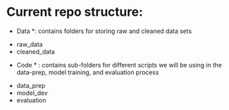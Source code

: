 # Current repo structure:
* Data *: contains folders for storing raw and cleaned data sets
- raw_data
- cleaned_data
* Code * : contains sub-folders for different scripts we will be using in the data-prep, model training, and evaluation process
- data_prep
- model_dev
- evaluation

